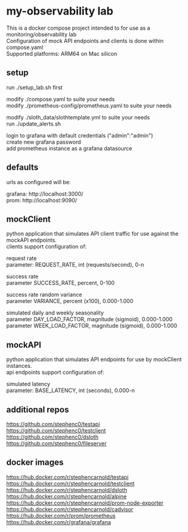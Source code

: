 # my-observability lab  
This is a docker compose project intended to for use as a monitoring/observability lab  
Configuration of mock API endpoints and clients is done within compose.yaml  
Supported platforms: ARM64 on Mac silicon  
  
## setup
run ./setup_lab.sh first  

modify ./compose.yaml to suite your needs  
modify ./prometheus-config/prometheus.yaml to suite your needs  

modify ./sloth_data/slothtemplate.yml to suite your needs  
run ./update_alerts.sh  

login to grafana with default credentials ("admin":"admin")  
create new grafana password  
add prometheus instance as a grafana datasource  


## defaults
urls as configured will be:  

grafana: http://localhost:3000/  
prom: http://localhost:9090/

## mockClient
python application that simulates API client traffic for use against the mockAPI endpoints.  
clients support configuration of:  

request rate  
parameter: REQUEST_RATE, int (requests/second), 0-n  
  
success rate  
parameter SUCCESS_RATE, percent, 0-100  
  
success rate random variance  
parameter VARIANCE, percent (x100), 0.000-1.000  
  
simulated daily and weekly seasonality  
parameter DAY_LOAD_FACTOR, magnitude (sigmoid), 0.000-1.000  
parameter WEEK_LOAD_FACTOR, magnitude (sigmoid), 0.000-1.000  

## mockAPI
python application that simulates API endpoints for use by mockClient instances.  
api endpoints support configuration of:  

simulated latency  
parameter: BASE_LATENCY, int (seconds), 0.000-n

## additional repos
https://github.com/stephenc0/testapi
https://github.com/stephenc0/testclient
https://github.com/stephenc0/dsloth
https://github.com/stephenc0/fileserver

## docker images
https://hub.docker.com/r/stephencarnold/testapi
https://hub.docker.com/r/stephencarnold/testclient
https://hub.docker.com/r/stephencarnold/dsloth
https://hub.docker.com/r/stephencarnold/alpine
https://hub.docker.com/r/stephencarnold/prom-node-exporter
https://hub.docker.com/r/stephencarnold/cadvisor
https://hub.docker.com/r/prom/prometheus
https://hub.docker.com/r/grafana/grafana

